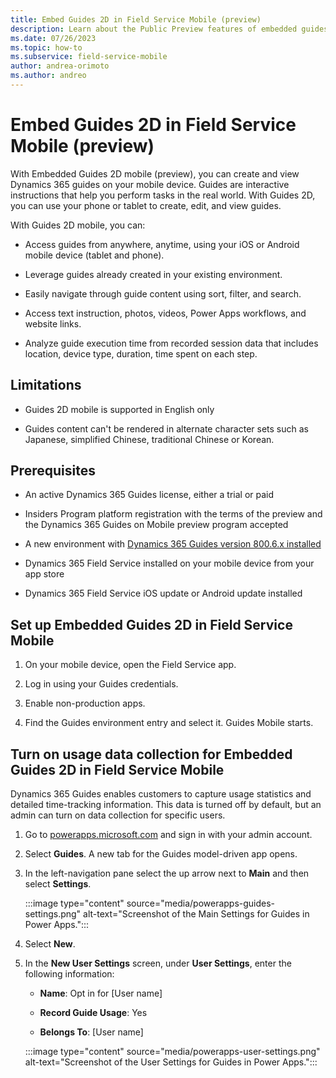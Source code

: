 ```yaml
---
title: Embed Guides 2D in Field Service Mobile (preview)
description: Learn about the Public Preview features of embedded guides in the Field Service (Dynamics 365) mobile app.
ms.date: 07/26/2023
ms.topic: how-to
ms.subservice: field-service-mobile
author: andrea-orimoto
ms.author: andreo
---
```


# Embed Guides 2D in Field Service Mobile (preview)

With Embedded Guides 2D mobile (preview), you can create and view Dynamics 365 guides on your mobile device. Guides are interactive instructions that help you perform tasks in the real world. With Guides 2D, you can use your phone or tablet to create, edit, and view guides.

With Guides 2D mobile, you can:

- Access guides from anywhere, anytime, using your iOS or Android mobile device (tablet and phone).

- Leverage guides already created in your existing environment.

- Easily navigate through guide content using sort, filter, and search.

- Access text instruction, photos, videos, Power Apps workflows, and website links.

- Analyze guide execution time from recorded session data that includes location, device type, duration, time spent on each step.

## Limitations

- Guides 2D mobile is supported in English only

- Guides content can't be rendered in alternate character sets such as Japanese, simplified Chinese, traditional Chinese or Korean.

## Prerequisites

- An active Dynamics 365 Guides license, either a trial or paid

- Insiders Program platform registration with the terms of the preview and the Dynamics 365 Guides on Mobile preview program accepted

- A new environment with [Dynamics 365 Guides version 800.6.x installed](/power-platform/admin/manage-apps#install-an-app-in-the-environment-view)

- Dynamics 365 Field Service installed on your mobile device from your app store

- Dynamics 365 Field Service iOS update or Android update installed

## Set up Embedded Guides 2D in Field Service Mobile

1. On your mobile device, open the Field Service app.

1. Log in using your Guides credentials.

1. Enable non-production apps. 

1. Find the Guides environment entry and select it. Guides Mobile starts.

## Turn on usage data collection for Embedded Guides 2D in Field Service Mobile

Dynamics 365 Guides enables customers to capture usage statistics and detailed time-tracking information. This data is turned off by default, but an admin can 
turn on data collection for specific users.

1. Go to [powerapps.microsoft.com](https://powerapps.microsoft.com/) and sign in with your admin account.

1. Select **Guides**. A new tab for the Guides model-driven app opens.

1. In the left-navigation pane select the up arrow next to **Main** and then select **Settings**.

   :::image type="content" source="media/powerapps-guides-settings.png" alt-text="Screenshot of the Main Settings for Guides in Power Apps.":::  

1. Select **New**.

1. In the **New User Settings** screen, under **User Settings**, enter the following information:

   - **Name**: Opt in for [User name]

   - **Record Guide Usage**: Yes

   - **Belongs To**: [User name]

   :::image type="content" source="media/powerapps-user-settings.png" alt-text="Screenshot of the User Settings for Guides in Power Apps.":::  
